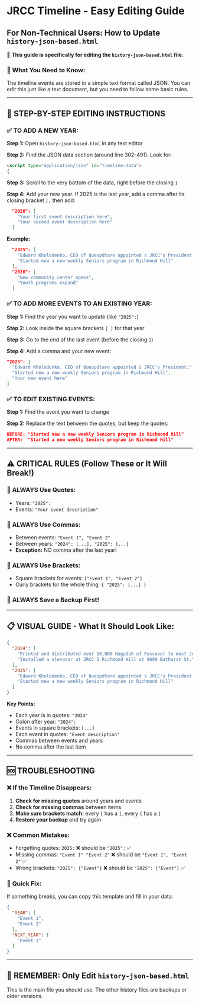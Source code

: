 # JRCC Timeline - Easy Editing Guide

## For Non-Technical Users: How to Update `history-json-based.html`

📍 **This guide is specifically for editing the `history-json-based.html` file.**

### 🎯 What You Need to Know:
The timeline events are stored in a simple text format called JSON. You can edit this just like a text document, but you need to follow some basic rules.

---

## 📝 STEP-BY-STEP EDITING INSTRUCTIONS

### ✅ TO ADD A NEW YEAR:

**Step 1:** Open `history-json-based.html` in any text editor

**Step 2:** Find the JSON data section (around line 302-491). Look for:
```html
<script type="application/json" id="timeline-data">
{
```

**Step 3:** Scroll to the very bottom of the data, right before the closing `}`

**Step 4:** Add your new year. If 2025 is the last year, add a comma after its closing bracket `],` then add:
```json
  "2026": [
    "Your first event description here",
    "Your second event description here"
  ]
```

**Example:**
```json
  "2025": [
    "Edward Kholodenko, CEO of Quespdtare appointed s JRCC's President.",
    "Started new a new weekly Seniors program in Richmond Hill"
  ],
  "2026": [
    "New community center opens",
    "Youth programs expand"
  ]
```

### ✅ TO ADD MORE EVENTS TO AN EXISTING YEAR:

**Step 1:** Find the year you want to update (like `"2025":`)

**Step 2:** Look inside the square brackets `[ ]` for that year

**Step 3:** Go to the end of the last event (before the closing `]`)

**Step 4:** Add a comma and your new event:
```json
"2025": [
  "Edward Kholodenko, CEO of Quespdtare appointed s JRCC's President.",
  "Started new a new weekly Seniors program in Richmond Hill",
  "Your new event here"
]
```

### ✅ TO EDIT EXISTING EVENTS:

**Step 1:** Find the event you want to change

**Step 2:** Replace the text between the quotes, but keep the quotes:
```json
BEFORE: "Started new a new weekly Seniors program in Richmond Hill"
AFTER:  "Started a new weekly Seniors program in Richmond Hill"
```

---

## ⚠️ CRITICAL RULES (Follow These or It Will Break!)

### 🔸 **ALWAYS Use Quotes:**
- Years: `"2025":`
- Events: `"Your event description"`

### 🔸 **ALWAYS Use Commas:**
- Between events: `"Event 1", "Event 2"`
- Between years: `"2024": [...], "2025": [...]`
- **Exception:** NO comma after the last year!

### 🔸 **ALWAYS Use Brackets:**
- Square brackets for events: `["Event 1", "Event 2"]`
- Curly brackets for the whole thing: `{ "2025": [...] }`

### 🔸 **ALWAYS Save a Backup First!**

---

## 📋 VISUAL GUIDE - What It Should Look Like:

```json
{
  "2024": [
    "Printed and distributed over 10,000 Hagadah of Passover to most Jewish Russian families across the GTA.",
    "Installed a elevator at JRCC S Richmond Hill at 9699 Bathurst St."
  ],
  "2025": [
    "Edward Kholodenko, CEO of Quespdtare appointed s JRCC's President.",
    "Started new a new weekly Seniors program in Richmond Hill"
  ]
}
```

**Key Points:**
- Each year is in quotes: `"2024"`
- Colon after year: `"2024":`
- Events in square brackets: `[...]`
- Each event in quotes: `"Event description"`
- Commas between events and years
- No comma after the last item

---

## 🆘 TROUBLESHOOTING

### ❌ **If the Timeline Disappears:**
1. **Check for missing quotes** around years and events
2. **Check for missing commas** between items
3. **Make sure brackets match:** every `[` has a `]`, every `{` has a `}`
4. **Restore your backup** and try again

### ❌ **Common Mistakes:**
- Forgetting quotes: `2025:` ❌ should be `"2025":` ✅
- Missing commas: `"Event 1" "Event 2"` ❌ should be `"Event 1", "Event 2"` ✅
- Wrong brackets: `"2025": {"Event"}` ❌ should be `"2025": ["Event"]` ✅

### 🔧 **Quick Fix:**
If something breaks, you can copy this template and fill in your data:
```json
{
  "YEAR": [
    "Event 1",
    "Event 2"
  ],
  "NEXT_YEAR": [
    "Event 1"
  ]
}
```

---

## 📁 REMEMBER: Only Edit `history-json-based.html`

This is the main file you should use. The other history files are backups or older versions.